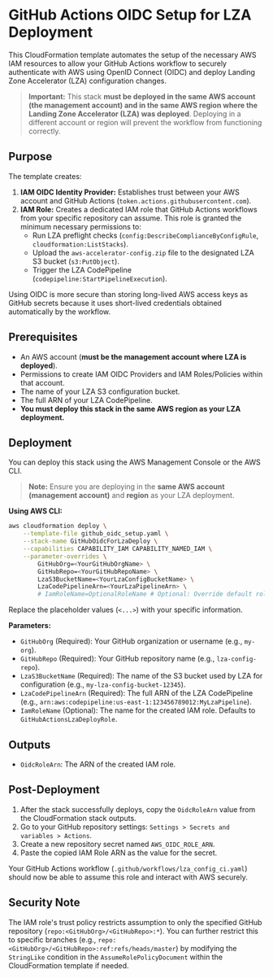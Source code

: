 # GitHub Actions OIDC Setup for LZA Deployment

This CloudFormation template automates the setup of the necessary AWS IAM resources to allow your GitHub Actions workflow to securely authenticate with AWS using OpenID Connect (OIDC) and deploy Landing Zone Accelerator (LZA) configuration changes.

> **Important:**
> This stack **must be deployed in the same AWS account (the management account) and in the same AWS region where the Landing Zone Accelerator (LZA) was deployed**. Deploying in a different account or region will prevent the workflow from functioning correctly.

## Purpose

The template creates:

1.  **IAM OIDC Identity Provider:** Establishes trust between your AWS account and GitHub Actions (`token.actions.githubusercontent.com`).
2.  **IAM Role:** Creates a dedicated IAM role that GitHub Actions workflows from your specific repository can assume. This role is granted the minimum necessary permissions to:
    *   Run LZA preflight checks (`config:DescribeComplianceByConfigRule`, `cloudformation:ListStacks`).
    *   Upload the `aws-accelerator-config.zip` file to the designated LZA S3 bucket (`s3:PutObject`).
    *   Trigger the LZA CodePipeline (`codepipeline:StartPipelineExecution`).

Using OIDC is more secure than storing long-lived AWS access keys as GitHub secrets because it uses short-lived credentials obtained automatically by the workflow.

## Prerequisites

*   An AWS account (**must be the management account where LZA is deployed**).
*   Permissions to create IAM OIDC Providers and IAM Roles/Policies within that account.
*   The name of your LZA S3 configuration bucket.
*   The full ARN of your LZA CodePipeline.
*   **You must deploy this stack in the same AWS region as your LZA deployment.**

## Deployment

You can deploy this stack using the AWS Management Console or the AWS CLI.

> **Note:**
> Ensure you are deploying in the **same AWS account (management account)** and **region** as your LZA deployment.

**Using AWS CLI:**

```bash
aws cloudformation deploy \
    --template-file github_oidc_setup.yaml \
    --stack-name GitHubOidcForLzaDeploy \
    --capabilities CAPABILITY_IAM CAPABILITY_NAMED_IAM \
    --parameter-overrides \
        GitHubOrg=<YourGitHubOrgName> \
        GitHubRepo=<YourGitHubRepoName> \
        LzaS3BucketName=<YourLzaConfigBucketName> \
        LzaCodePipelineArn=<YourLzaPipelineArn> \
        # IamRoleName=OptionalRoleName # Optional: Override default role name if needed
```

Replace the placeholder values (`<...>`) with your specific information.

**Parameters:**

*   `GitHubOrg` (Required): Your GitHub organization or username (e.g., `my-org`).
*   `GitHubRepo` (Required): Your GitHub repository name (e.g., `lza-config-repo`).
*   `LzaS3BucketName` (Required): The name of the S3 bucket used by LZA for configuration (e.g., `my-lza-config-bucket-12345`).
*   `LzaCodePipelineArn` (Required): The full ARN of the LZA CodePipeline (e.g., `arn:aws:codepipeline:us-east-1:123456789012:MyLzaPipeline`).
*   `IamRoleName` (Optional): The name for the created IAM role. Defaults to `GitHubActionsLzaDeployRole`.

## Outputs

*   `OidcRoleArn`: The ARN of the created IAM role.

## Post-Deployment

1.  After the stack successfully deploys, copy the `OidcRoleArn` value from the CloudFormation stack outputs.
2.  Go to your GitHub repository settings: `Settings > Secrets and variables > Actions`.
3.  Create a new repository secret named `AWS_OIDC_ROLE_ARN`.
4.  Paste the copied IAM Role ARN as the value for the secret.

Your GitHub Actions workflow (`.github/workflows/lza_config_ci.yaml`) should now be able to assume this role and interact with AWS securely.

## Security Note

The IAM role's trust policy restricts assumption to only the specified GitHub repository (`repo:<GitHubOrg>/<GitHubRepo>:*`). You can further restrict this to specific branches (e.g., `repo:<GitHubOrg>/<GitHubRepo>:ref:refs/heads/master`) by modifying the `StringLike` condition in the `AssumeRolePolicyDocument` within the CloudFormation template if needed. 
